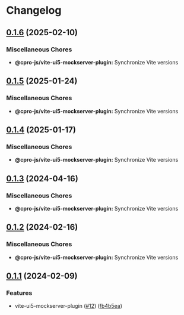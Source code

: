 # Changelog

## [0.1.6](https://github.com/cpro-js/ui5-vite/compare/@cpro-js/vite-ui5-mockserver-plugin-v0.1.5...@cpro-js/vite-ui5-mockserver-plugin-v0.1.6) (2025-02-10)


### Miscellaneous Chores

* **@cpro-js/vite-ui5-mockserver-plugin:** Synchronize Vite versions

## [0.1.5](https://github.com/cpro-js/ui5-vite/compare/@cpro-js/vite-ui5-mockserver-plugin-v0.1.4...@cpro-js/vite-ui5-mockserver-plugin-v0.1.5) (2025-01-24)


### Miscellaneous Chores

* **@cpro-js/vite-ui5-mockserver-plugin:** Synchronize Vite versions

## [0.1.4](https://github.com/cpro-js/ui5-vite/compare/@cpro-js/vite-ui5-mockserver-plugin-v0.1.3...@cpro-js/vite-ui5-mockserver-plugin-v0.1.4) (2025-01-17)


### Miscellaneous Chores

* **@cpro-js/vite-ui5-mockserver-plugin:** Synchronize Vite versions

## [0.1.3](https://github.com/cpro-js/ui5-vite/compare/@cpro-js/vite-ui5-mockserver-plugin-v0.1.2...@cpro-js/vite-ui5-mockserver-plugin-v0.1.3) (2024-04-16)


### Miscellaneous Chores

* **@cpro-js/vite-ui5-mockserver-plugin:** Synchronize Vite versions

## [0.1.2](https://github.com/cpro-js/ui5-vite/compare/@cpro-js/vite-ui5-mockserver-plugin-v0.1.1...@cpro-js/vite-ui5-mockserver-plugin-v0.1.2) (2024-02-16)


### Miscellaneous Chores

* **@cpro-js/vite-ui5-mockserver-plugin:** Synchronize Vite versions

## [0.1.1](https://github.com/cpro-js/ui5-vite/compare/@cpro-js/vite-ui5-mockserver-plugin-v0.0.1...@cpro-js/vite-ui5-mockserver-plugin-v0.1.1) (2024-02-09)


### Features

* vite-ui5-mockserver-plugin ([#12](https://github.com/cpro-js/ui5-vite/issues/12)) ([fb4b5ea](https://github.com/cpro-js/ui5-vite/commit/fb4b5eae82644fd67d2386e020e0e6013cc3cce9))
